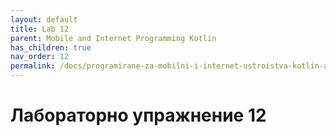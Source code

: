 ```yaml
---
layout: default
title: Lab 12
parent: Mobile and Internet Programming Kotlin
has_children: true
nav_order: 12
permalink: /docs/programirane-za-mobilni-i-internet-ustroistva-kotlin-аео/laboratorno-uprazhnenie-12
---
```


# Лабораторно упражнение 12

